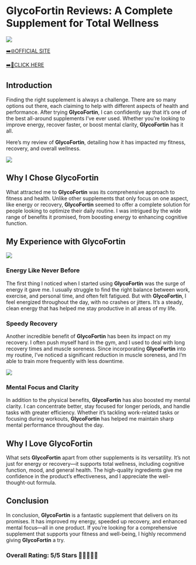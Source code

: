 # **GlycoFortin Reviews**: A Complete Supplement for Total Wellness

[![](https://static.vecteezy.com/system/resources/thumbnails/019/896/014/small/buy-now-gradient-button-with-cart-symbol-buy-now-illustration-png.png)](https://edetoop.top/lander/sugarpreland-1/glycofortin.html) 

[➡️🌐OFFICIAL SITE](https://edetoop.top/lander/sugarpreland-1/glycofortin.html) 

[➡️🔗CLICK HERE](https://edetoop.top/lander/sugarpreland-1/glycofortin.html) 


## Introduction

Finding the right supplement is always a challenge. There are so many options out there, each claiming to help with different aspects of health and performance. After trying **GlycoFortin**, I can confidently say that it’s one of the best all-around supplements I’ve ever used. Whether you’re looking to improve energy, recover faster, or boost mental clarity, **GlycoFortin** has it all.

Here’s my review of **GlycoFortin**, detailing how it has impacted my fitness, recovery, and overall wellness.

[![](https://wallpapers.com/images/hd/red-order-now-button-udg4jcj4arvn8b0n-2.png)](https://edetoop.top/lander/sugarpreland-1/glycofortin.html)  

## Why I Chose **GlycoFortin**

What attracted me to **GlycoFortin** was its comprehensive approach to fitness and health. Unlike other supplements that only focus on one aspect, like energy or recovery, **GlycoFortin** seemed to offer a complete solution for people looking to optimize their daily routine. I was intrigued by the wide range of benefits it promised, from boosting energy to enhancing cognitive function.

## My Experience with **GlycoFortin**

[![](https://static.vecteezy.com/system/resources/thumbnails/019/896/014/small/buy-now-gradient-button-with-cart-symbol-buy-now-illustration-png.png)](https://edetoop.top/lander/sugarpreland-1/glycofortin.html)

### Energy Like Never Before

The first thing I noticed when I started using **GlycoFortin** was the surge of energy it gave me. I usually struggle to find the right balance between work, exercise, and personal time, and often felt fatigued. But with **GlycoFortin**, I feel energized throughout the day, with no crashes or jitters. It’s a steady, clean energy that has helped me stay productive in all areas of my life.

### Speedy Recovery

Another incredible benefit of **GlycoFortin** has been its impact on my recovery. I often push myself hard in the gym, and I used to deal with long recovery times and muscle soreness. Since incorporating **GlycoFortin** into my routine, I’ve noticed a significant reduction in muscle soreness, and I’m able to train more frequently with less downtime.

[![](https://wallpapers.com/images/hd/red-order-now-button-udg4jcj4arvn8b0n-2.png)](https://edetoop.top/lander/sugarpreland-1/glycofortin.html)  

### Mental Focus and Clarity

In addition to the physical benefits, **GlycoFortin** has also boosted my mental clarity. I can concentrate better, stay focused for longer periods, and handle tasks with greater efficiency. Whether it’s tackling work-related tasks or focusing during workouts, **GlycoFortin** has helped me maintain sharp mental performance throughout the day.

## Why I Love **GlycoFortin**

What sets **GlycoFortin** apart from other supplements is its versatility. It’s not just for energy or recovery—it supports total wellness, including cognitive function, mood, and general health. The high-quality ingredients give me confidence in the product’s effectiveness, and I appreciate the well-thought-out formula.

## Conclusion

In conclusion, **GlycoFortin** is a fantastic supplement that delivers on its promises. It has improved my energy, speeded up recovery, and enhanced mental focus—all in one product. If you’re looking for a comprehensive supplement that supports your fitness and well-being, I highly recommend giving **GlycoFortin** a try.

### Overall Rating: 5/5 Stars 🌟🌟🌟🌟🌟
